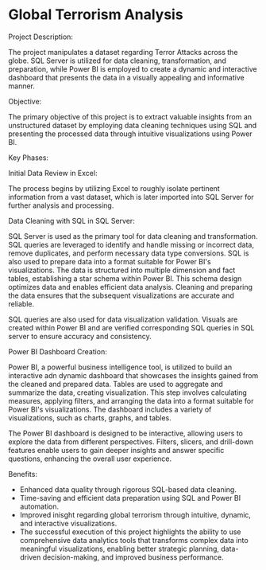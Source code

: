 # Global Terrorism Analysis

Project Description:

The project manipulates a dataset regarding Terror Attacks across the globe. SQL Server is utilized for data cleaning, transformation, and preparation, while Power BI is employed to create a dynamic and interactive dashboard that presents the data in a visually appealing and informative manner.

Objective:

The primary objective of this project is to extract valuable insights from an unstructured dataset by employing data cleaning techniques using SQL and presenting the processed data through intuitive visualizations using Power BI.

Key Phases:

  Initial Data Review in Excel:

The process begins by utilizing Excel to roughly isolate pertinent information from a vast dataset, which is later imported into SQL Server for further analysis and processing.

  Data Cleaning with SQL in SQL Server:

SQL Server is used as the primary tool for data cleaning and transformation. SQL queries are leveraged to identify and handle missing or incorrect data, remove duplicates, and perform necessary data type conversions. SQL is also used to prepare data into a format suitable for Power BI's visualizations. The data is structured into multiple dimension and fact tables, establishing a star schema within Power BI. This schema design optimizes data and enables efficient data analysis. Cleaning and preparing the data ensures that the subsequent visualizations are accurate and reliable.

SQL queries are also used for data visualization validation. Visuals are created within Power BI and are verified corresponding SQL queries in SQL server to ensure accuracy and consistency.

  Power BI Dashboard Creation:

Power BI, a powerful business intelligence tool, is utilized to build an interactive adn dynamic dashboard that showcases the insights gained from the cleaned and prepared data. Tables are used to aggregate and summarize the data, creating visualization. This step involves calculating measures, applying filters, and arranging the data into a format suitable for Power BI's visualizations. The dashboard includes a variety of visualizations, such as charts, graphs, and tables.

The Power BI dashboard is designed to be interactive, allowing users to explore the data from different perspectives. Filters, slicers, and drill-down features enable users to gain deeper insights and answer specific questions, enhancing the overall user experience.


Benefits:

- Enhanced data quality through rigorous SQL-based data cleaning.
- Time-saving and efficient data preparation using SQL and Power BI automation.
- Improved inisght regarding global terrorism through intuitive, dynamic, and interactive visualizations.
- The successful execution of this project highlights the ability to use comprehensive data analytics tools that transforms complex data into meaningful visualizations, enabling better strategic planning, data-driven decision-making, and improved business performance.
